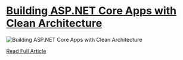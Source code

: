 # [Building ASP.NET Core Apps with Clean Architecture](https://www.ezzylearning.net/tutorial/building-asp-net-core-apps-with-clean-architecture) 

![Building ASP.NET Core Apps with Clean Architecture](https://www.ezzylearning.net/wp-content/uploads/Building-ASP.NET-Core-Apps-with-Clean-Architecture.png) 

[Read Full Article](https://www.ezzylearning.net/tutorial/building-asp-net-core-apps-with-clean-architecture)

